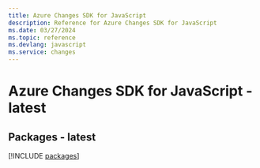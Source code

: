 ```yaml
---
title: Azure Changes SDK for JavaScript
description: Reference for Azure Changes SDK for JavaScript
ms.date: 03/27/2024
ms.topic: reference
ms.devlang: javascript
ms.service: changes
---
```

# Azure Changes SDK for JavaScript - latest
## Packages - latest
[!INCLUDE [packages](changes-index.md)]